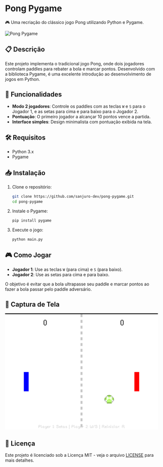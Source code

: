 # Pong Pygame

🎮 Uma recriação do clássico jogo Pong utilizando Python e Pygame.

![Pong Pygame](https://github.com/sanjuro-dev/pong-pygame/screenshot.png)

## 📋 Descrição

Este projeto implementa o tradicional jogo Pong, onde dois jogadores controlam paddles para rebater a bola e marcar pontos. Desenvolvido com a biblioteca Pygame, é uma excelente introdução ao desenvolvimento de jogos em Python.

## 🚀 Funcionalidades

* **Modo 2 jogadores**: Controle os paddles com as teclas `W` e `S` para o Jogador 1, e as setas para cima e para baixo para o Jogador 2.
* **Pontuação**: O primeiro jogador a alcançar 10 pontos vence a partida.
* **Interface simples**: Design minimalista com pontuação exibida na tela.

## 🛠️ Requisitos

* Python 3.x
* Pygame

## 📥 Instalação

1. Clone o repositório:

   ```bash
   git clone https://github.com/sanjuro-dev/pong-pygame.git
   cd pong-pygame
   ```

2. Instale o Pygame:

   ```bash
   pip install pygame
   ```

3. Execute o jogo:

   ```bash
   python main.py
   ```

## 🎮 Como Jogar

* **Jogador 1**: Use as teclas `W` (para cima) e `S` (para baixo).
* **Jogador 2**: Use as setas para cima e para baixo.

O objetivo é evitar que a bola ultrapasse seu paddle e marcar pontos ao fazer a bola passar pelo paddle adversário.

## 📸 Captura de Tela

![Captura de Tela do Jogo](https://github.com/sanjuro-dev/pong-pygame/raw/main/screenshot.png)

## 📄 Licença

Este projeto é licenciado sob a Licença MIT - veja o arquivo [LICENSE](LICENSE) para mais detalhes.

